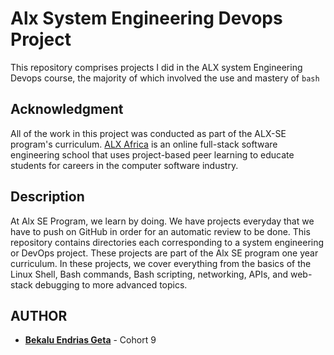 # Alx System Engineering Devops Project

This repository comprises projects I did in the ALX system Engineering Devops course, the majority of which involved the use and mastery of `bash`

## Acknowledgment

All of the work in this project was conducted as part of the ALX-SE program's curriculum. [ALX Africa](https://www.alxafrica.com//) is an online full-stack software engineering school that uses project-based peer learning to educate students for careers in the computer software industry.

## Description

At Alx SE Program, we learn by doing. We have projects everyday that we have to push on GitHub in order for an automatic review to be done. This repository contains directories each corresponding to a system engineering or DevOps project. These projects are part of the Alx SE program one year curriculum. In these projects, we cover everything from the basics of the Linux Shell, Bash commands, Bash scripting, networking, APIs, and web-stack debugging to more advanced topics.


## AUTHOR

* **[Bekalu Endrias Geta](https://github.com/bekalue)** - Cohort 9
